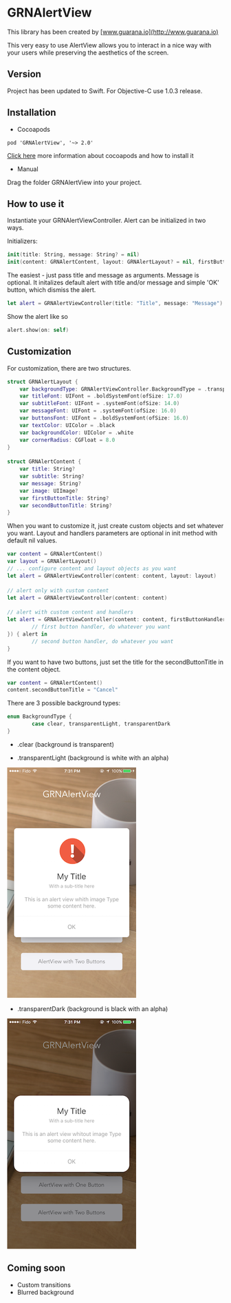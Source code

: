 # GRNAlertView #

This library has been created by [www.guarana.io](http://www.guarana.io)

This very easy to use AlertView allows you to interact in a nice way with your users while preserving the aesthetics of the screen.

## Version

Project has been updated to Swift.
For Objective-C use 1.0.3 release.

## Installation 

* Cocoapods

``` 
pod 'GRNAlertView', '~> 2.0'
```

[Click here](https://guides.cocoapods.org/using/getting-started.html) more information about cocoapods and how to install it 

* Manual

Drag the folder GRNAlertView into your project.


## How to use it

Instantiate your GRNAlertViewController.
Alert can be initialized in two ways.

Initializers:

``` swift
init(title: String, message: String? = nil)
init(content: GRNAlertContent, layout: GRNAlertLayout? = nil, firstButtonHandler: GRNAlertHandler? = nil, secondButtonHandler: GRNAlertHandler? = nil)
```

The easiest - just pass title and message as arguments. Message is optional.
It initalizes default alert with title and/or message and simple 'OK' button, which dismiss the alert.

``` swift
let alert = GRNAlertViewController(title: "Title", message: "Message")
```

Show the alert like so

``` swift
alert.show(on: self)
```

## Customization

For customization, there are two structures.

``` swift
struct GRNAlertLayout {
    var backgroundType: GRNAlertViewController.BackgroundType = .transparentDark
    var titleFont: UIFont = .boldSystemFont(ofSize: 17.0)
    var subtitleFont: UIFont = .systemFont(ofSize: 14.0)
    var messageFont: UIFont = .systemFont(ofSize: 16.0)
    var buttonsFont: UIFont = .boldSystemFont(ofSize: 16.0)
    var textColor: UIColor = .black
    var backgroundColor: UIColor = .white
    var cornerRadius: CGFloat = 8.0
}

struct GRNAlertContent {
    var title: String?
    var subtitle: String?
    var message: String?
    var image: UIImage?
    var firstButtonTitle: String?
    var secondButtonTitle: String?
}
```

When you want to customize it, just create custom objects and set whatever you want.
Layout and handlers parameters are optional in init method with default nil values.
``` swift
var content = GRNAlertContent()
var layout = GRNAlertLayout()
// ... configure content and layout objects as you want
let alert = GRNAlertViewController(content: content, layout: layout)

// alert only with custom content
let alert = GRNAlertViewController(content: content)

// alert with custom content and handlers
let alert = GRNAlertViewController(content: content, firstButtonHandler: { alert in
        // first button handler, do whatever you want    
}) { alert in
        // second button handler, do whatever you want   
}
```

If you want to have two buttons, just set the title for the secondButtonTitle in the content object.

``` swift
var content = GRNAlertContent()
content.secondButtonTitle = "Cancel"
```

There are 3 possible background types:
``` swift
enum BackgroundType {
        case clear, transparentLight, transparentDark
}
```

*   .clear (background is transparent)

*   .transparentLight (background is white with an alpha)

![Light](https://github.com/guaranatech/GRNAlertView/blob/master/screenshots/screenshot1.png)

*   .transparentDark (background is black with an alpha)

![Dark](https://github.com/guaranatech/GRNAlertView/blob/master/screenshots/screenshot2.png)

## Coming soon
* Custom transitions
* Blurred background
